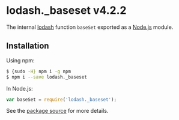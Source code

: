 # lodash._baseset v4.2.2

The internal [lodash](https://lodash.com/) function `baseSet` exported as a [Node.js](https://nodejs.org/) module.

## Installation

Using npm:
```bash
$ {sudo -H} npm i -g npm
$ npm i --save lodash._baseset
```

In Node.js:
```js
var baseSet = require('lodash._baseset');
```

See the [package source](https://github.com/lodash/lodash/blob/4.2.2-npm-packages/lodash._baseset) for more details.
